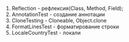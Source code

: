 1) Reflection - рефлексия(Class, Method, Field);
2) AnnotationTest - создание аннотации
3) CloneTesting - Cloneable, Object.clone
4) FormatLinesTest - форматирование строки
5) LocaleCountryTest - локали